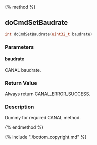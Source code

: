 
{% method %}
## doCmdSetBaudrate

```c
int doCmdSetBaudrate(uint32_t baudrate)
```

### Parameters

#### baudrate
CANAL baudrate.

### Return Value
Always return CANAL_ERROR_SUCCESS. 

### Description
Dummy for required CANAL method. 


{% endmethod %}

{% include "./bottom_copyright.md" %}